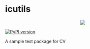 # icutils
<div align="center">
  <img src="ignitarium-logo.png">
</div>

[![PyPI version](https://badge.fury.io/py/trial-IGNchinmay.svg)](https://badge.fury.io/py/trial-IGNchinmay)

A sample test package for CV